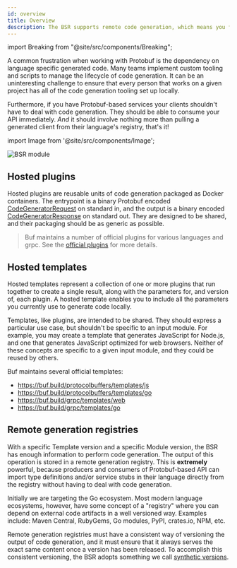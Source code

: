 ```yaml
---
id: overview
title: Overview
description: The BSR supports remote code generation, which means you fetch generated source code like any other dependency.
---
```


import Breaking from "@site/src/components/Breaking";

<Breaking 
  feature="Remote code generation"
  article="an"
  version="alpha"
/>

A common frustration when working with Protobuf is the dependency on language
specific generated code. Many teams implement custom tooling and scripts
to manage the lifecycle of code generation. It can be an uninteresting challenge to
ensure that every person that works on a given project has all of the code generation
tooling set up locally.

Furthermore, if you have Protobuf-based services your clients shouldn't have to deal
with code generation. They should be able to consume your API immediately. *And* it should
involve nothing more than pulling a generated client from their language's registry, that's it!

import Image from '@site/src/components/Image';

<Image alt="BSR module" src="/img/bsr/remote-code-gen.png" width={75} caption="The Buf Schema Registry's remote generation process" />

## Hosted plugins

Hosted plugins are reusable units of code generation packaged as Docker containers. The entrypoint is
a binary Protobuf encoded
[CodeGeneratorRequest](https://github.com/protocolbuffers/protobuf/blob/b24d0c2b7aeb2923d6e8e0c23946e7e2f493053b/src/google/protobuf/compiler/plugin.proto#L68-L96)
on standard in, and the output is a binary encoded
[CodeGeneratorResponse](https://github.com/protocolbuffers/protobuf/blob/b24d0c2b7aeb2923d6e8e0c23946e7e2f493053b/src/google/protobuf/compiler/plugin.proto#L99-L118)
on standard out. They are designed to be shared, and their packaging should be as generic as possible.

> Buf maintains a number of official plugins for various languages and grpc. See the [official plugins](https://docs.buf.build/bsr/remote-generation/remote-plugin-execution#official-plugins) for more details.

## Hosted templates

Hosted templates represent a collection of one or more plugins that run together to create a single result,
along with the parameters for, and version of, each plugin. A hosted template enables you to include
all the parameters you currently use to generate code locally.

Templates, like plugins, are intended to be shared. They should express a particular use case,
but shouldn't be specific to an input module. For example, you may create a template that generates
JavaScript for Node.js, and one that generates JavaScript optimized for web browsers. Neither of these concepts
are specific to a given input module, and they could be reused by others.

Buf maintains several official templates:

- https://buf.build/protocolbuffers/templates/js
- https://buf.build/protocolbuffers/templates/go
- https://buf.build/grpc/templates/web
- https://buf.build/grpc/templates/go

## Remote generation registries

With a specific Template version and a specific Module version, the BSR has enough information
to perform code generation. The output of this operation is stored in a remote generation registry.
This is **extremely** powerful, because producers and consumers of Protobuf-based API
can import type definitions and/or service stubs in their language directly from the registry without having
to deal with code generation.

Initially we are targeting the Go ecosystem. Most modern language ecosystems, however, have some
concept of a "registry" where you can depend on external code artifacts in a well versioned way.
Examples include: Maven Central, RubyGems, Go modules, PyPI, crates.io, NPM, etc.

Remote generation registries must have a consistent way of versioning the output of code generation,
and it must ensure that it always serves the exact same content once a version has been released.
To accomplish this consistent versioning, the BSR adopts something we call
[synthetic versions](concepts.md#synthetic-versions).

